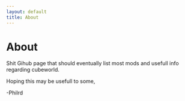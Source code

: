 ```yaml
---
layout: default
title: About
---
```


# About

Shit Gihub page that should eventually list most mods and usefull info regarding cubeworld.

Hoping this may be usefull to some,

-Philrd


